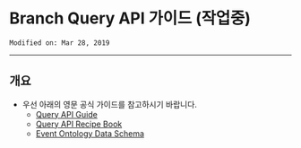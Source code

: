 # Branch Query API 가이드 (작업중)

    Modified on: Mar 28, 2019
---

## 개요

* 우선 아래의 영문 공식 가이드를 참고하시기 바랍니다.
    * [Query API Guide](https://docs.branch.io/exports/query-api/)
    * [Query API Recipe Book](https://docs.branch.io/exports/query-recipe-book/)
    * [Event Ontology Data Schema ](https://docs.branch.io/exports/event_ontology_data_schema/)

